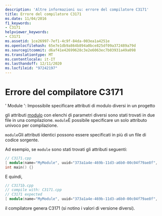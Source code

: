 ```yaml
---
description: 'Altre informazioni su: errore del compilatore C3171'
title: Errore del compilatore C3171
ms.date: 11/04/2016
f1_keywords:
- C3171
helpviewer_keywords:
- C3171
ms.assetid: 1ce26997-7ef1-4c9f-84da-003ea1a4251e
ms.openlocfilehash: 65e7e1db9a864b894a0bce825df09a372489a79d
ms.sourcegitcommit: d6af41e42699628c3e2e6063ec7b03931a49a098
ms.translationtype: MT
ms.contentlocale: it-IT
ms.lasthandoff: 12/11/2020
ms.locfileid: "97242197"
---
```

# <a name="compiler-error-c3171"></a>Errore del compilatore C3171

' Module ': Impossibile specificare attributi di modulo diversi in un progetto

gli attributi [modulo](../../windows/attributes/module-cpp.md) con elenchi di parametri diversi sono stati trovati in due file in una compilazione. `module`È possibile specificare un solo attributo univoco per compilazione.

`module`Gli attributi identici possono essere specificati in più di un file di codice sorgente.

Ad esempio, se `module` sono stati trovati gli attributi seguenti:

```cpp
// C3171.cpp
[ module(name="MyModule", uuid="373a1a4e-469b-11d3-a6b0-00c04f79ae8f", version="1.0") ];
int main() {}
```

E quindi,

```cpp
// C3171b.cpp
// compile with: C3171.cpp
// C3171 expected
[ module(name="MyModule", uuid="373a1a4e-469b-11d3-a6b0-00c04f79ae8f", version="1.1") ];
```

il compilatore genera C3171 (si notino i valori di versione diversi).
